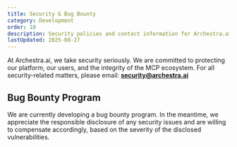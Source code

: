 ```yaml
---
title: Security & Bug Bounty
category: Development
order: 10
description: Security policies and contact information for Archestra.ai
lastUpdated: 2025-08-27
---
```


At Archestra.ai, we take security seriously. We are committed to protecting our platform, our users, and the integrity of the MCP ecosystem. For all security-related matters, please email: **security@archestra.ai**

## Bug Bounty Program

We are currently developing a bug bounty program. In the meantime, we appreciate the responsible disclosure of any security issues and are willing to compensate accordingly, based on the severity of the disclosed vulnerabilities.

